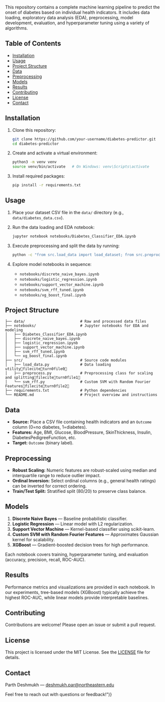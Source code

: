 This repository contains a complete machine learning pipeline to predict the onset of diabetes based on individual health indicators. It includes data loading, exploratory data analysis (EDA), preprocessing, model development, evaluation, and hyperparameter tuning using a variety of algorithms.

## Table of Contents

* [Installation](#installation)
* [Usage](#usage)
* [Project Structure](#project-structure)
* [Data](#data)
* [Preprocessing](#preprocessing)
* [Models](#models)
* [Results](#results)
* [Contributing](#contributing)
* [License](#license)
* [Contact](#contact)

## Installation

1. Clone this repository:

   ```bash
   git clone https://github.com/your-username/diabetes-predictor.git
   cd diabetes-predictor
   ```
2. Create and activate a virtual environment:

   ```bash
   python3 -m venv venv
   source venv/bin/activate   # On Windows: venv\Scripts\activate
   ```
3. Install required packages:

   ```bash
   pip install -r requirements.txt
   ```

## Usage

1. Place your dataset CSV file in the `data/` directory (e.g., `data/diabetes_data.csv`).
2. Run the data loading and EDA notebook:

   ```bash
   jupyter notebook notebooks/Diabetes_Classifier_EDA.ipynb
   ```
3. Execute preprocessing and split the data by running:

   ```bash
   python -c "from src.load_data import load_dataset; from src.preprocess import Preprocess; df = load_dataset('data/diabetes_data.csv'); Preprocess(target_col='Outcome', numeric_cols=[...]).fit_transform(df)"
   ```
4. Explore model notebooks in sequence:

   * `notebooks/discrete_naive_bayes.ipynb`
   * `notebooks/logistic_regression.ipynb`
   * `notebooks/support_vector_machine.ipynb`
   * `notebooks/svm_rff_tuned.ipynb`
   * `notebooks/xg_boost_final.ipynb`

## Project Structure

```
├── data/                         # Raw and processed data files
├── notebooks/                    # Jupyter notebooks for EDA and modeling
│   ├── Diabetes_Classifier_EDA.ipynb
│   ├── discrete_naive_bayes.ipynb
│   ├── logistic_regression.ipynb
│   ├── support_vector_machine.ipynb
│   ├── svm_rff_tuned.ipynb
│   └── xg_boost_final.ipynb
├── src/                          # Source code modules
│   ├── load_data.py              # Data loading utilityfileciteturn0file0
│   ├── preprocess.py             # Preprocessing class for scaling and splittingfileciteturn0file1
│   └── svm_rff.py                # Custom SVM with Random Fourier Featuresfileciteturn0file2
├── requirements.txt              # Python dependencies
└── README.md                     # Project overview and instructions
```

## Data

* **Source:** Place a CSV file containing health indicators and an `Outcome` column (0=no diabetes, 1=diabetes).
* **Features:** Age, BMI, Glucose, BloodPressure, SkinThickness, Insulin, DiabetesPedigreeFunction, etc.
* **Target:** `Outcome` (binary label).

## Preprocessing

* **Robust Scaling:** Numeric features are robust-scaled using median and interquartile range to reduce outlier impact.
* **Ordinal Inversion:** Select ordinal columns (e.g., general health ratings) can be inverted for correct ordering.
* **Train/Test Split:** Stratified split (80/20) to preserve class balance.

## Models

1. **Discrete Naive Bayes** — Baseline probabilistic classifier.
2. **Logistic Regression** — Linear model with L2 regularization.
3. **Support Vector Machine** — Kernel-based classifier using scikit-learn.
4. **Custom SVM with Random Fourier Features** — Approximates Gaussian kernel for scalability.
5. **XGBoost** — Gradient-boosted decision trees for high performance.

Each notebook covers training, hyperparameter tuning, and evaluation (accuracy, precision, recall, ROC-AUC).

## Results

Performance metrics and visualizations are provided in each notebook. In our experiments, tree-based models (XGBoost) typically achieve the highest ROC-AUC, while linear models provide interpretable baselines.

## Contributing

Contributions are welcome! Please open an issue or submit a pull request.

## License

This project is licensed under the MIT License. See the [LICENSE](LICENSE) file for details.

## Contact

Parth Deshmukh — [deshmukh.par@northeastern.edu](mailto:deshmukh.par@northeastern.edu)

Feel free to reach out with questions or feedback!")}

